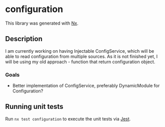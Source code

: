 # configuration

This library was generated with [Nx](https://nx.dev).

## Description

I am currently working on having Injectable ConfigService, which will be able to read configuration from multiple sources.
As it is not finished yet, I will be using my old approach - function that return configuration object.

### Goals

-   Better implementation of ConfigService, preferably DynamicModule for Configuration?

## Running unit tests

Run `nx test configuration` to execute the unit tests via [Jest](https://jestjs.io).
